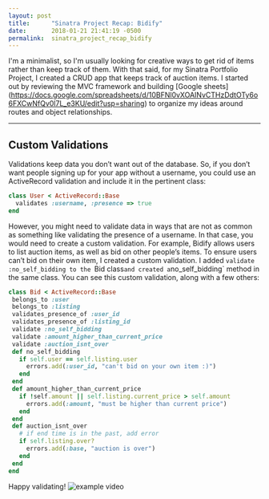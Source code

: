 ```yaml
---
layout: post
title:      "Sinatra Project Recap: Bidify"
date:       2018-01-21 21:41:19 -0500
permalink:  sinatra_project_recap_bidify
---
```


I'm a minimalist, so I'm usually looking for creative ways to get rid of items rather than keep track of them. With that said, for my Sinatra Portfolio Project, I created a CRUD app that keeps track of auction items. I started out by reviewing the MVC framework and building [Google sheets] (https://docs.google.com/spreadsheets/d/10BFNl0vXOAINvCTHzDdtOTy6o6FXCwNfQv0l7L_e3KU/edit?usp=sharing) to organize my ideas around routes and object relationships. 

----
## Custom Validations
Validations keep data you don’t want out of the database. So, if you don’t want people signing up for your app without a username, you could use an ActiveRecord validation and include it in the pertinent class: 
```ruby
class User < ActiveRecord::Base
  validates :username, :presence => true
end
```
However, you might need to validate data in ways that are not as common as something like validating the presence of a username. In that case, you would need to create a custom validation. For example, Bidify allows users to list auction items, as well as bid on other people’s items. To ensure users can’t bid on their own item, I created a custom validation. I added `validate :no_self_bidding to the `Bid class` and created a `no_self_bidding` method in the same class. You can see this custom validation, along with a few others:
```ruby
class Bid < ActiveRecord::Base
 belongs_to :user
 belongs_to :listing
 validates_presence_of :user_id
 validates_presence_of :listing_id
 validate :no_self_bidding
 validate :amount_higher_than_current_price
 validate :auction_isnt_over
 def no_self_bidding
   if self.user == self.listing.user
     errors.add(:user_id, "can't bid on your own item :)")
   end   
 end
 def amount_higher_than_current_price
   if !self.amount || self.listing.current_price > self.amount
     errors.add(:amount, "must be higher than current price")
   end
 end
 def auction_isnt_over
   # if end time is in the past, add error
   if self.listing.over?
     errors.add(:base, "auction is over")
   end
 end
end
```
Happy validating!
![example video](https://i.imgur.com/Wsgc0ma.gif)

